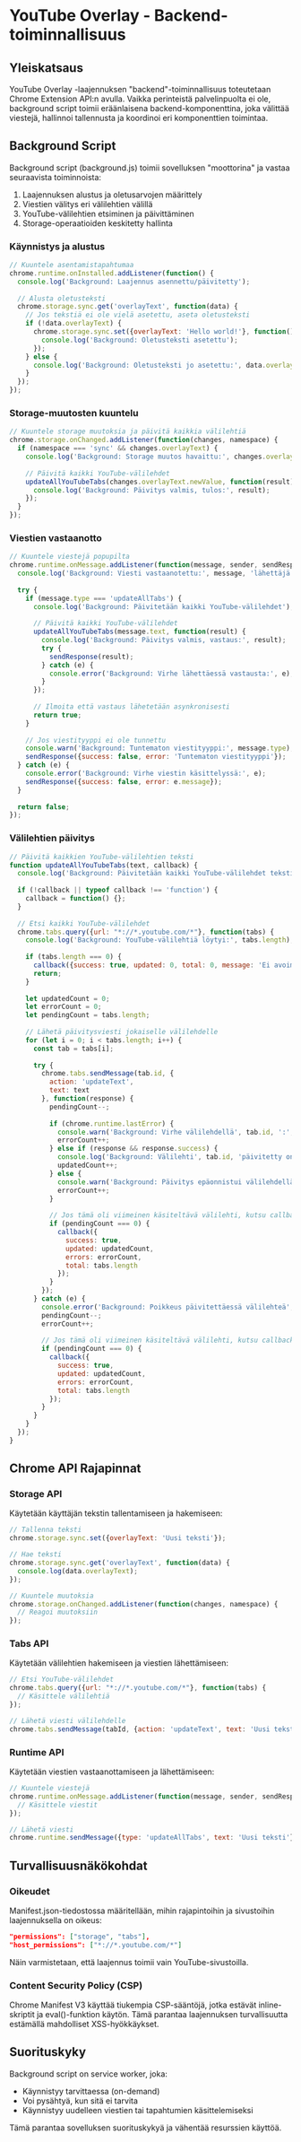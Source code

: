 # YouTube Overlay - Backend-toiminnallisuus

## Yleiskatsaus

YouTube Overlay -laajennuksen "backend"-toiminnallisuus toteutetaan Chrome Extension API:n avulla. Vaikka perinteistä palvelinpuolta ei ole, background script toimii eräänlaisena backend-komponenttina, joka välittää viestejä, hallinnoi tallennusta ja koordinoi eri komponenttien toimintaa.

## Background Script

Background script (background.js) toimii sovelluksen "moottorina" ja vastaa seuraavista toiminnoista:

1. Laajennuksen alustus ja oletusarvojen määrittely
2. Viestien välitys eri välilehtien välillä
3. YouTube-välilehtien etsiminen ja päivittäminen
4. Storage-operaatioiden keskitetty hallinta

### Käynnistys ja alustus

```javascript
// Kuuntele asentamistapahtumaa
chrome.runtime.onInstalled.addListener(function() {
  console.log('Background: Laajennus asennettu/päivitetty');
  
  // Alusta oletusteksti
  chrome.storage.sync.get('overlayText', function(data) {
    // Jos tekstiä ei ole vielä asetettu, aseta oletusteksti
    if (!data.overlayText) {
      chrome.storage.sync.set({overlayText: 'Hello world!'}, function() {
        console.log('Background: Oletusteksti asetettu');
      });
    } else {
      console.log('Background: Oletusteksti jo asetettu:', data.overlayText);
    }
  });
});
```

### Storage-muutosten kuuntelu

```javascript
// Kuuntele storage muutoksia ja päivitä kaikkia välilehtiä
chrome.storage.onChanged.addListener(function(changes, namespace) {
  if (namespace === 'sync' && changes.overlayText) {
    console.log('Background: Storage muutos havaittu:', changes.overlayText.newValue);
    
    // Päivitä kaikki YouTube-välilehdet
    updateAllYouTubeTabs(changes.overlayText.newValue, function(result) {
      console.log('Background: Päivitys valmis, tulos:', result);
    });
  }
});
```

### Viestien vastaanotto

```javascript
// Kuuntele viestejä popupilta
chrome.runtime.onMessage.addListener(function(message, sender, sendResponse) {
  console.log('Background: Viesti vastaanotettu:', message, 'lähettäjä:', sender?.tab?.url || 'ei välilehteä');
  
  try {
    if (message.type === 'updateAllTabs') {
      console.log('Background: Päivitetään kaikki YouTube-välilehdet');
      
      // Päivitä kaikki YouTube-välilehdet
      updateAllYouTubeTabs(message.text, function(result) {
        console.log('Background: Päivitys valmis, vastaus:', result);
        try {
          sendResponse(result);
        } catch (e) {
          console.error('Background: Virhe lähettäessä vastausta:', e);
        }
      });
      
      // Ilmoita että vastaus lähetetään asynkronisesti
      return true;
    }
    
    // Jos viestityyppi ei ole tunnettu
    console.warn('Background: Tuntematon viestityyppi:', message.type);
    sendResponse({success: false, error: 'Tuntematon viestityyppi'});
  } catch (e) {
    console.error('Background: Virhe viestin käsittelyssä:', e);
    sendResponse({success: false, error: e.message});
  }
  
  return false;
});
```

### Välilehtien päivitys

```javascript
// Päivitä kaikkien YouTube-välilehtien teksti
function updateAllYouTubeTabs(text, callback) {
  console.log('Background: Päivitetään kaikki YouTube-välilehdet tekstillä:', text);
  
  if (!callback || typeof callback !== 'function') {
    callback = function() {};
  }
  
  // Etsi kaikki YouTube-välilehdet
  chrome.tabs.query({url: "*://*.youtube.com/*"}, function(tabs) {
    console.log('Background: YouTube-välilehtiä löytyi:', tabs.length);
    
    if (tabs.length === 0) {
      callback({success: true, updated: 0, total: 0, message: 'Ei avoimia YouTube-välilehtiä'});
      return;
    }
    
    let updatedCount = 0;
    let errorCount = 0;
    let pendingCount = tabs.length;
    
    // Lähetä päivitysviesti jokaiselle välilehdelle
    for (let i = 0; i < tabs.length; i++) {
      const tab = tabs[i];
      
      try {
        chrome.tabs.sendMessage(tab.id, {
          action: 'updateText',
          text: text
        }, function(response) {
          pendingCount--;
          
          if (chrome.runtime.lastError) {
            console.warn('Background: Virhe välilehdellä', tab.id, ':', chrome.runtime.lastError.message);
            errorCount++;
          } else if (response && response.success) {
            console.log('Background: Välilehti', tab.id, 'päivitetty onnistuneesti');
            updatedCount++;
          } else {
            console.warn('Background: Päivitys epäonnistui välilehdellä', tab.id);
            errorCount++;
          }
          
          // Jos tämä oli viimeinen käsiteltävä välilehti, kutsu callback-funktiota
          if (pendingCount === 0) {
            callback({
              success: true,
              updated: updatedCount,
              errors: errorCount,
              total: tabs.length
            });
          }
        });
      } catch (e) {
        console.error('Background: Poikkeus päivitettäessä välilehteä', tab.id, e);
        pendingCount--;
        errorCount++;
        
        // Jos tämä oli viimeinen käsiteltävä välilehti, kutsu callback-funktiota
        if (pendingCount === 0) {
          callback({
            success: true,
            updated: updatedCount,
            errors: errorCount,
            total: tabs.length
          });
        }
      }
    }
  });
}
```

## Chrome API Rajapinnat

### Storage API

Käytetään käyttäjän tekstin tallentamiseen ja hakemiseen:

```javascript
// Tallenna teksti
chrome.storage.sync.set({overlayText: 'Uusi teksti'});

// Hae teksti
chrome.storage.sync.get('overlayText', function(data) {
  console.log(data.overlayText);
});

// Kuuntele muutoksia
chrome.storage.onChanged.addListener(function(changes, namespace) {
  // Reagoi muutoksiin
});
```

### Tabs API

Käytetään välilehtien hakemiseen ja viestien lähettämiseen:

```javascript
// Etsi YouTube-välilehdet
chrome.tabs.query({url: "*://*.youtube.com/*"}, function(tabs) {
  // Käsittele välilehtiä
});

// Lähetä viesti välilehdelle
chrome.tabs.sendMessage(tabId, {action: 'updateText', text: 'Uusi teksti'});
```

### Runtime API

Käytetään viestien vastaanottamiseen ja lähettämiseen:

```javascript
// Kuuntele viestejä
chrome.runtime.onMessage.addListener(function(message, sender, sendResponse) {
  // Käsittele viestit
});

// Lähetä viesti
chrome.runtime.sendMessage({type: 'updateAllTabs', text: 'Uusi teksti'});
```

## Turvallisuusnäkökohdat

### Oikeudet

Manifest.json-tiedostossa määritellään, mihin rajapintoihin ja sivustoihin laajennuksella on oikeus:

```json
"permissions": ["storage", "tabs"],
"host_permissions": ["*://*.youtube.com/*"]
```

Näin varmistetaan, että laajennus toimii vain YouTube-sivustoilla.

### Content Security Policy (CSP)

Chrome Manifest V3 käyttää tiukempia CSP-sääntöjä, jotka estävät inline-skriptit ja eval()-funktion käytön. Tämä parantaa laajennuksen turvallisuutta estämällä mahdolliset XSS-hyökkäykset.

## Suorituskyky

Background script on service worker, joka:
- Käynnistyy tarvittaessa (on-demand)
- Voi pysähtyä, kun sitä ei tarvita
- Käynnistyy uudelleen viestien tai tapahtumien käsittelemiseksi

Tämä parantaa sovelluksen suorituskykyä ja vähentää resurssien käyttöä. 